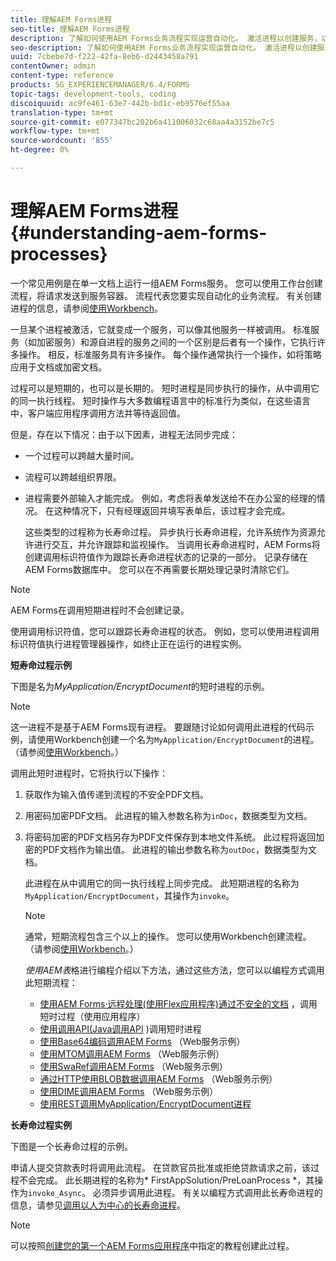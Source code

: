 ```yaml
---
title: 理解AEM Forms进程
seo-title: 理解AEM Forms进程
description: 了解如何使用AEM Forms业务流程实现运营自动化。 激活进程以创建服务，以便您可以像调用其他服务一样调用它。 过程可以是短期的，也可以是长期的。
seo-description: 了解如何使用AEM Forms业务流程实现运营自动化。 激活进程以创建服务，以便您可以像调用其他服务一样调用它。 过程可以是短期的，也可以是长期的。
uuid: 7cbebe7d-f222-42fa-8eb6-d2443458a791
contentOwner: admin
content-type: reference
products: SG_EXPERIENCEMANAGER/6.4/FORMS
topic-tags: development-tools, coding
discoiquuid: ac9fe461-63e7-442b-bd1c-eb9576ef55aa
translation-type: tm+mt
source-git-commit: e077347bc202b6a411006032c68aa4a3152be7c5
workflow-type: tm+mt
source-wordcount: '855'
ht-degree: 0%

---
```



# 理解AEM Forms进程{#understanding-aem-forms-processes}

一个常见用例是在单一文档上运行一组AEM Forms服务。 您可以使用工作台创建流程，将请求发送到服务容器。 流程代表您要实现自动化的业务流程。 有关创建进程的信息，请参阅[使用Workbench](https://www.adobe.com/go/learn_aemforms_workbench_63)。

一旦某个进程被激活，它就变成一个服务，可以像其他服务一样被调用。 标准服务（如加密服务）和源自进程的服务之间的一个区别是后者有一个操作，它执行许多操作。 相反，标准服务具有许多操作。 每个操作通常执行一个操作，如将策略应用于文档或加密文档。

过程可以是短期的，也可以是长期的。 短时进程是同步执行的操作，从中调用它的同一执行线程。 短时操作与大多数编程语言中的标准行为类似，在这些语言中，客户端应用程序调用方法并等待返回值。

但是，存在以下情况：由于以下因素，进程无法同步完成：

* 一个过程可以跨越大量时间。
* 流程可以跨越组织界限。
* 进程需要外部输入才能完成。 例如，考虑将表单发送给不在办公室的经理的情况。 在这种情况下，只有经理返回并填写表单后，该过程才会完成。

   这些类型的过程称为长寿命过程。 异步执行长寿命进程，允许系统作为资源允许进行交互，并允许跟踪和监视操作。 当调用长寿命进程时，AEM Forms将创建调用标识符值作为跟踪长寿命进程状态的记录的一部分。 记录存储在AEM Forms数据库中。 您可以在不再需要长期处理记录时清除它们。

>[!NOTE]
>
>AEM Forms在调用短期进程时不会创建记录。

使用调用标识符值，您可以跟踪长寿命进程的状态。 例如，您可以使用进程调用标识符值执行进程管理器操作，如终止正在运行的进程实例。

**短寿命过程示例**

下图是名为&#x200B;*MyApplication/EncryptDocument*&#x200B;的短时进程的示例。

>[!NOTE]
>
>这一进程不是基于AEM Forms现有进程。 要跟随讨论如何调用此进程的代码示例，请使用Workbench创建一个名为`MyApplication/EncryptDocument`的进程。 （请参阅[使用Workbench](https://www.adobe.com/go/learn_aemforms_workbench_63)。）

调用此短时进程时，它将执行以下操作：

1. 获取作为输入值传递到流程的不安全PDF文档。
1. 用密码加密PDF文档。 此进程的输入参数名称为`inDoc`，数据类型为文档。
1. 将密码加密的PDF文档另存为PDF文件保存到本地文件系统。 此过程将返回加密的PDF文档作为输出值。 此进程的输出参数名称为`outDoc`，数据类型为文档。

   此进程在从中调用它的同一执行线程上同步完成。 此短期进程的名称为`MyApplication/EncryptDocument`，其操作为`invoke`。

   >[!NOTE]
   >
   >通常，短期流程包含三个以上的操作。 您可以使用Workbench创建流程。 （请参阅[使用Workbench](https://www.adobe.com/go/learn_aemforms_workbench_63)。）

   *使用AEM表*&#x200B;格进行编程介绍以下方法，通过这些方法，您可以以编程方式调用此短期流程：

   * [使用AEM Forms·远程处理(使用Flex应用程序)通过不安全的文档](/help/forms/developing/invoking-aem-forms-using-remoting.md#invoking-a-short-lived-process-by-passing-an-unsecure-document-using-remoting) ，调用短时过程（使用应用程序）
   * [使用调用API(Java调用API](/help/forms/developing/invoking-aem-forms-using-java.md#invoking-a-short-lived-process-using-the-invocation-api) )调用短时进程
   * [使用Base64编码调用AEM Forms](/help/forms/developing/invoking-aem-forms-using-web.md#invoking-aem-forms-using-base64-encoding) （Web服务示例）
   * [使用MTOM调用AEM Forms](/help/forms/developing/invoking-aem-forms-using-web.md#invoking-aem-forms-using-mtom) （Web服务示例）
   * [使用SwaRef调用AEM Forms](/help/forms/developing/invoking-aem-forms-using-web.md#invoking-aem-forms-using-swaref) （Web服务示例）
   * [通过HTTP使用BLOB数据调用AEM Forms](/help/forms/developing/invoking-aem-forms-using-web.md#invoking-aem-forms-using-blob-data-over-http) （Web服务示例）
   * [使用DIME调用AEM Forms](/help/forms/developing/invoking-aem-forms-using-web.md#invoking-aem-forms-using-dime) （Web服务示例）
   * [使用REST调用MyApplication/EncryptDocument进程](/help/forms/developing/invoking-aem-forms-using-rest.md)

**长寿命过程实例**

下图是一个长寿命过程的示例。

申请人提交贷款表时将调用此流程。 在贷款官员批准或拒绝贷款请求之前，该过程不会完成。 此长期进程的名称为* FirstAppSolution/PreLoanProcess *，其操作为`invoke_Async`。 必须异步调用此进程。 有关以编程方式调用此长寿命进程的信息，请参见[调用以人为中心的长寿命进程](/help/forms/developing/invoking-human-centric-long-lived.md#invoking-human-centric-long-lived-processes)。

>[!NOTE]
>
>可以按照[创建您的第一个AEM Forms应用程序](https://www.adobe.com/go/learn_aemforms_firstapp_ds_63)中指定的教程创建此过程。

